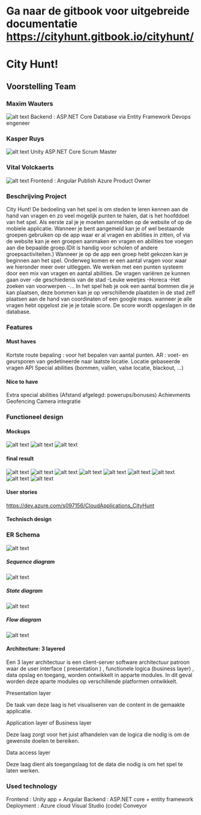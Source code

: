 # Ga naar de gitbook voor uitgebreide documentatie https://cityhunt.gitbook.io/cityhunt/





# City Hunt!
## Voorstelling Team




### Maxim Wauters
![alt text](img/Maxime.PNG "Foto Maxim")
Backend : ASP.NET Core
Database via Entity Framework
Devops engeneer
### Kasper Ruys
![alt text](img/Kasper.PNG "Foto Kasper")
Unity
ASP.NET Core
Scrum Master
### Vital Volckaerts
![alt text](img/Vital.PNG "Foto Vital")
Frontend : Angular
Publish Azure
Product Owner

### Beschrijving Project

City Hunt!
De bedoeling van het spel is om steden te leren kennen aan de hand van vragen en zo veel mogelijk punten te halen, dat is het hoofddoel van het spel.
Als eerste zal je je moeten aanmelden op de website of op de mobiele applicatie.
Wanneer je bent aangemeld kan je of wel bestaande groepen gebruiken op de app waar er al vragen en abilities in zitten,
of via de website kan je een groepen aanmaken en vragen en abilities toe voegen aan die bepaalde groep.(Dit is handig voor scholen of andere groepsactiviteiten.)
Wanneer je op de app een groep hebt gekozen kan je beginnen aan het spel.
Onderweg komen er een aantal vragen voor waar we hieronder meer over uitleggen.
We werken met een punten systeem door een mix van vragen en aantal abilities.
De vragen variëren ze kunnen gaan over 
-de geschiedenis van de stad
-Leuke weetjes
-Horeca
-Het zoeken van voorwerpen
-...
In het spel heb je ook een aantal bommen die je kan plaatsen, 
deze bommen kan je op verschillende plaatsten in de stad zelf plaatsen aan de hand van coordinaten of een google maps.
wanneer je alle vragen hebt opgelost zie je je totale score.
De score wordt opgeslagen in de database.

### Features
#### Must haves
Kortste route bepaling : voor het bepalen van aantal punten.
AR : voet- en geursporen van gedetineerde naar laatste locatie.
Locatie gebaseerde vragen
API
Special abilities (bommen, vallen, valse locatie, blackout, ...)

#### Nice to have
Extra special abilities (Afstand afgelegd: powerups/bonuses)
Achievments
Geofencing
Camera integratie

### Functioneel design
#### Mockups
![alt text](img/Mockup1.PNG "Mockup1")
![alt text](img/Mockup2.PNG "Mockup2")
![alt text](img/Mockup3.PNG "Mockup3")

#### final result
![alt text](img/Login_app.PNG "Login")
![alt text](img/Leaderboard.PNG "Leaderboard")
![alt text](img/Map.PNG "Map")
![alt text](img/Login.PNG "Login")
![alt text](img/registreer.PNG "Registreer")
![alt text](img/home.PNG "home")
![alt text](img/teams.PNG "Teams")
![alt text](img/vragen.PNG "Vragen")
![alt text](img/ability.PNG "Ability")



#### User stories
https://dev.azure.com/s097156/CloudApplications_CityHunt


#### Technisch design
### ER Schema
![alt text](img/ERDcloud.PNG "Aangepaste ER Schema")

##### Sequence diagram 
![alt text](img/SequenceDiagram.PNG "SequenceDiagram")

##### State diagram
![alt text](img/StateDiagram.PNG "StateDiagram")

##### Flow diagram
![alt text](img/FlowdiagramV2.jpg "FlowDiagram")

#### Architecture: 3 layered

Een 3 layer architectuur is een client-server software architectuur patroon waar de user interface   ( presentation ) , functionele logica (business layer) , data opslag en toegang, worden ontwikkelt in apparte modules. In dit geval worden deze aparte modules op verschillende platformen ontwikkelt.

Presentation layer

De taak van deze laag is het visualiseren van de content in de gemaakte applicatie.

Application layer of Business layer

Deze laag zorgt voor het juist afhandelen van de logica die nodig is om de gewenste doelen te bereiken.

Data access layer

Deze laag dient als toegangslaag tot de data die nodig is om het spel te laten werken.

### Used technology

Frontend : Unity app + Angular
Backend : ASP.NET core + entity framework
Deployment : Azure cloud
Visual Studio (code)
Conveyor





